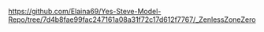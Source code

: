 https://github.com/Elaina69/Yes-Steve-Model-Repo/tree/7d4b8fae99fac247161a08a31f72c17d612f7767/_ZenlessZoneZero
